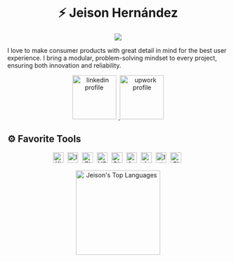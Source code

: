 <div align="center">
  <h1>⚡ Jeison Hernández</h1>
</div>

<p align="center">
  <!-- Typing SVG by DenverCoder1 - https://github.com/DenverCoder1/readme-typing-svg -->
  <a><img src="https://readme-typing-svg.demolab.com/?font=Consolas&size=16&pause=1000&color=D79921&background=FFFFFF00&center=true&vCenter=true&width=435&height=16&lines=Electronics+Engineering+Senior;Product+Designer;Modular+Mindset;Right+to+Repair" /></a>
  <br />
</p>

I love to make consumer products with great detail in mind for the best user experience. I bring a modular, problem-solving mindset to every project, ensuring both innovation and reliability.

<p align="center">
  <!-- Badges with custom icons - https://github.com/DenverCoder1/custom-icon-badges -->
  <a href="https://www.linkedin.com/in/jeison-hernández">
    <img alt="linkedin profile" title="View my LinkedIn profile" width="100px" style="padding-right:5px;" src="https://custom-icon-badges.demolab.com/badge/-LinkedIn-white?style=for-the-badge&logoSource=feather&logo=linkedin&logoColor=black"/>
    </a>
  <a href="https://www.upwork.com/freelancers/jeisonhernandez">
    <img alt="upwork profile" title="View my UpWork profile" width="100px" src="https://custom-icon-badges.demolab.com/badge/-UpWork-black?style=for-the-badge&logo=upwork&logoColor=white"/>
    </a>
  <br />
</p>

## ⚙️ Favorite Tools

<p align="center">
  <img alt="KiCad" height="24.5px" style="padding-right:5px;" src="https://custom-icon-badges.demolab.com/badge/-Kicad-314cb0?style=for-the-badge&logo=kicad&logoColor=white&logoSize=auto"/>
  <img alt="Inventor" height="24.5px" style="padding-right:5px;" src="https://custom-icon-badges.demolab.com/badge/-Inventor-d4aa06?style=for-the-badge&logo=autodesk&logoColor=white&logoSize=auto"/>
  <img alt="Blender" height="24.5px" style="padding-right:5px;" src="https://custom-icon-badges.demolab.com/badge/-Blender-e37200?style=for-the-badge&logo=blender&logoColor=white&logoSize=auto"/>
  <img alt="VS Code" height="24.5px" style="padding-right:5px;" src="https://custom-icon-badges.demolab.com/badge/-VS Code-white?style=for-the-badge&logo=vscode&logoColor=blue&logoSize=auto"/>
  <img alt="Git" height="24.5px" style="padding-right:5px;" src="https://custom-icon-badges.demolab.com/badge/-Git-ec4e1d?style=for-the-badge&logo=git&logoColor=white&logoSize=auto"/>
  <img alt="AutoCAD" height="24.5px" style="padding-right:5px;" src="https://custom-icon-badges.demolab.com/badge/-AutoCAD-df104e?style=for-the-badge&logo=autodesk&logoColor=white&logoSize=auto"/>
  <img alt="Jupyter" height="24.5px" style="padding-right:5px;" src="https://custom-icon-badges.demolab.com/badge/-Jupyter-eb7325?style=for-the-badge&logo=jupyter&logoColor=white&logoSize=auto"/>
  <img alt="Inkscape" height="24.5px" style="padding-right:5px;" src="https://custom-icon-badges.demolab.com/badge/-Inkscape-black?style=for-the-badge&logo=inkscape&logoColor=white&logoSize=auto"/>
  <img alt="GIMP" height="24.5px" style="padding-right:5px;" src="https://custom-icon-badges.demolab.com/badge/-GIMP-9a8f83?style=for-the-badge&logo=gimp&logoColor=white&logoSize=auto"/>
  <br />
</p>

<p align="center">
   <!-- GitHub stats from https://github.com/anuraghazra/github-readme-stats -->
   <!-- <a><img alt="Jeison's Github Stats" src="https://github-readme-stats-chi-five-16.vercel.app/api/?username=jeison-hm&show_icons=true&include_all_commits=true&count_private=true&theme=gruvbox&hide_border=true&bg_color=0d1117&text_color=FFFF" height="192px"/></a> -->
   <a><img alt="Jeison's Top Languages" src="https://github-readme-stats-chi-five-16.vercel.app/api/top-langs/?username=jeison-hm&langs_count=8&layout=compact&count_private=true&theme=gruvbox&hide_border=true&bg_color=0d1117&text_color=FFFF&hide=Jupyter%20Notebook,Roff" height="192px"/></a>
   <br />
</p>
